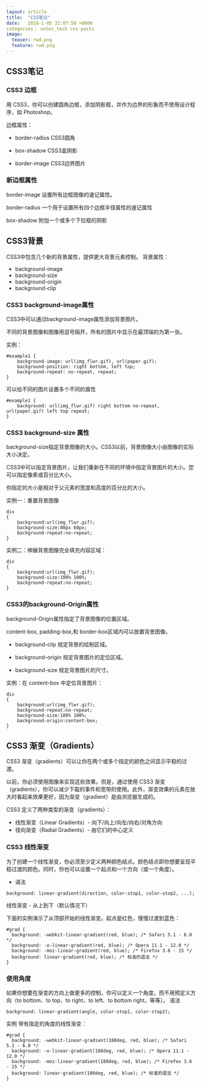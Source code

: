 ```yaml
---
layout: article
title:  "CSS笔记"
date:   2018-1-05 22:07:50 +0800
categories： notes_tech css posts
image:
  teaser: rwd.png
  feature: rwd.png
---
```

## CSS3笔记
### CSS3 边框
用 CSS3，你可以创建圆角边框，添加阴影框，并作为边界的形象而不使用设计程序，如 Photoshop。

边框属性：

- border-radius CSS3圆角

- box-shadow  CSS3盒阴影

- border-image CSS3边界图片

### 新边框属性
border-image	设置所有边框图像的速记属性。

border-radius  一个用于设置所有四个边框半径属性的速记属性	

box-shadow	附加一个或多个下拉框的阴影	
## CSS3背景
CSS3中包含几个新的背景属性，提供更大背景元素控制。
背景属性：
- background-image
- background-size
- background-origin
- background-clip
### CSS3 background-image属性
CSS3中可以通过background-image属性添加背景图片。

不同的背景图像和图像用逗号隔开，所有的图片中显示在最顶端的为第一张。

实例：
```
#example1 { 
    background-image: url(img_flwr.gif), url(paper.gif); 
    background-position: right bottom, left top; 
    background-repeat: no-repeat, repeat; 
}
```
可以给不同的图片设置多个不同的属性
```
#example1 {
    background: url(img_flwr.gif) right bottom no-repeat, url(paper.gif) left top repeat;
}
```


### CSS3 background-size 属性
background-size指定背景图像的大小。CSS3以前，背景图像大小由图像的实际大小决定。

CSS3中可以指定背景图片，让我们重新在不同的环境中指定背景图片的大小。您可以指定像素或百分比大小。

你指定的大小是相对于父元素的宽度和高度的百分比的大小。

实例一：重置背景图像
```
div
{
    background:url(img_flwr.gif);
    background-size:80px 60px;
    background-repeat:no-repeat;
}
```
实例二：伸展背景图像完全填充内容区域：
```
div
{
    background:url(img_flwr.gif);
    background-size:100% 100%;
    background-repeat:no-repeat;
}
```


### CSS3的background-Origin属性
background-Origin属性指定了背景图像的位置区域。

content-box, padding-box,和 border-box区域内可以放置背景图像。
- background-clip	规定背景的绘制区域。

- background-origin	规定背景图片的定位区域。

- background-size	规定背景图片的尺寸。

实例：在 content-box 中定位背景图片：
```
div
{
    background:url(img_flwr.gif);
    background-repeat:no-repeat;
    background-size:100% 100%;
    background-origin:content-box;
}
```

## CSS3 渐变（Gradients）
CSS3 渐变（gradients）可以让你在两个或多个指定的颜色之间显示平稳的过渡。

以前，你必须使用图像来实现这些效果。但是，通过使用 CSS3 渐变（gradients），你可以减少下载的事件和宽带的使用。此外，渐变效果的元素在放大时看起来效果更好，因为渐变（gradient）是由浏览器生成的。

CSS3 定义了两种类型的渐变（gradients）：

- 线性渐变（Linear Gradients）- 向下/向上/向左/向右/对角方向
- 径向渐变（Radial Gradients）- 由它们的中心定义

### CSS3 线性渐变
为了创建一个线性渐变，你必须至少定义两种颜色结点。颜色结点即你想要呈现平稳过渡的颜色。同时，你也可以设置一个起点和一个方向（或一个角度）。
- 语法
```
background: linear-gradient(direction, color-stop1, color-stop2, ...);
```
线性渐变 - 从上到下（默认情况下）

下面的实例演示了从顶部开始的线性渐变。起点是红色，慢慢过渡到蓝色：
```
#grad {
  background: -webkit-linear-gradient(red, blue); /* Safari 5.1 - 6.0 */
  background: -o-linear-gradient(red, blue); /* Opera 11.1 - 12.0 */
  background: -moz-linear-gradient(red, blue); /* Firefox 3.6 - 15 */
  background: linear-gradient(red, blue); /* 标准的语法 */
}
```
### 使用角度
如果你想要在渐变的方向上做更多的控制，你可以定义一个角度，而不用预定义方向（to bottom、to top、to right、to left、to bottom right，等等）。
语法
``` 
background: linear-gradient(angle, color-stop1, color-stop2);
```
实例
带有指定的角度的线性渐变：
```
#grad {
  background: -webkit-linear-gradient(180deg, red, blue); /* Safari 5.1 - 6.0 */
  background: -o-linear-gradient(180deg, red, blue); /* Opera 11.1 - 12.0 */
  background: -moz-linear-gradient(180deg, red, blue); /* Firefox 3.6 - 15 */
  background: linear-gradient(180deg, red, blue); /* 标准的语法 */
}
```


